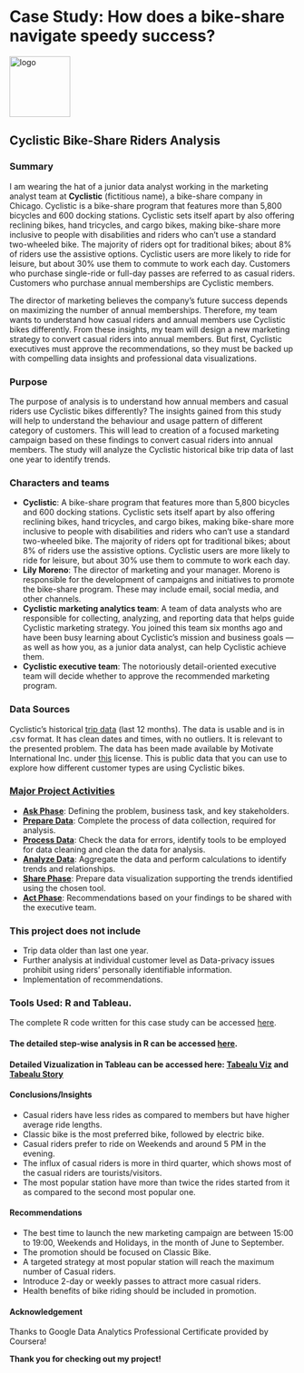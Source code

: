 # Case Study: How does a bike-share navigate speedy success?   
<img width="107" alt="logo" src="https://user-images.githubusercontent.com/98569224/172212218-1bc87981-9b94-4d5e-bd1e-1908c02ff98d.png">  

## Cyclistic Bike-Share Riders Analysis
### Summary
I am wearing the hat of a junior data analyst working in the marketing analyst team at **Cyclistic** (fictitious name), a bike-share company in Chicago. Cyclistic is a bike-share program that features more than 5,800 bicycles and 600 docking stations. Cyclistic sets itself apart by also offering reclining bikes, hand tricycles, and cargo bikes, making bike-share more inclusive to people with disabilities and riders who can’t use a standard two-wheeled bike. The majority of riders opt for traditional bikes; about 8% of riders use the assistive options. Cyclistic users are more likely to ride for leisure, but about 30% use them to commute to work each day. Customers who purchase single-ride or full-day passes are referred to as casual riders. Customers who purchase annual memberships are Cyclistic members.

The director of marketing believes the company’s future success depends on maximizing the number of annual memberships. Therefore, my team wants to understand how casual riders and annual members use Cyclistic bikes differently. From these insights, my team will design a new marketing strategy to convert casual riders into annual members. But first, Cyclistic executives must approve the recommendations, so they must be backed up with compelling data insights and professional data visualizations.

### Purpose 
The purpose of analysis is to understand how annual members and casual riders use Cyclistic bikes differently?  The insights gained from this study will help to understand the behaviour and usage pattern of different category of customers. This will lead to creation of a focused marketing campaign based on these findings to convert casual riders into annual members. The study will analyze the Cyclistic historical bike trip data of last one year to identify trends. 

### Characters and teams
- **Cyclistic**: A bike-share program that features more than 5,800 bicycles and 600 docking stations. Cyclistic sets itself apart by also offering reclining bikes, hand tricycles, and cargo bikes, making bike-share more inclusive to people with disabilities and riders who can’t use a standard two-wheeled bike. The majority of riders opt for traditional bikes; about 8% of riders use the assistive options. Cyclistic users are more likely to ride for leisure, but about 30% use them to commute to work each day.<br>
- **Lily Moreno**: The director of marketing and your manager. Moreno is responsible for the development of campaigns and initiatives to promote the bike-share program. These may include email, social media, and other channels.<br>
- **Cyclistic marketing analytics team**: A team of data analysts who are responsible for collecting, analyzing, and reporting data that helps guide Cyclistic marketing strategy. You joined this team six months ago and have been busy learning about Cyclistic’s mission and business goals — as well as how you, as a junior data analyst, can help Cyclistic achieve them.<br>
- **Cyclistic executive team**: The notoriously detail-oriented executive team will decide whether to approve the recommended marketing program.

### Data Sources
Cyclistic’s historical [trip data](https://divvy-tripdata.s3.amazonaws.com/index.html) (last 12 months). The data is usable and is in .csv format. It has clean dates and times, with no outliers. It is relevant to the presented problem. The data has been made available by Motivate International Inc. under [this](https://www.divvybikes.com/data-license-agreement) license. This is public data that you can use to explore how different customer types are using Cyclistic bikes.

### [Major Project Activities](https://github.com/akgupta10/Google-Certification-Capstone-Project/blob/58670dc2833aad10b136d941dd51cbeb4e2bee4b/Steps.md)
- **[Ask Phase](https://github.com/akgupta10/Google-Certification-Capstone-Project/blob/main/Data%20Analysis%20Steps.md#1-ask)**:	Defining the problem, business task, and key stakeholders.
- **[Prepare Data](https://github.com/akgupta10/Google-Certification-Capstone-Project/blob/main/Data%20Analysis%20Steps.md#2-prepare)**:	Complete the process of data collection, required for analysis.
- **[Process Data](https://github.com/akgupta10/Google-Certification-Capstone-Project/blob/main/Data%20Analysis%20Steps.md#3-process)**:	Check the data for errors, identify tools to be employed for data cleaning and clean the data for analysis.
- **[Analyze Data](https://github.com/akgupta10/Google-Certification-Capstone-Project/blob/main/Data%20Analysis%20Steps.md#4-analyze)**:	Aggregate the data and perform calculations to identify trends and relationships.
- **[Share Phase](https://github.com/akgupta10/Google-Certification-Capstone-Project/blob/main/Data%20Analysis%20Steps.md#5-share)**:	Prepare data visualization supporting the trends identified using the chosen tool.
- **[Act Phase](https://github.com/akgupta10/Google-Certification-Capstone-Project/blob/main/Data%20Analysis%20Steps.md#6-act)**:	Recommendations based on your findings to be shared with the executive team.

### This project does not include
-	Trip data older than last one year.
-	Further analysis at individual customer level as Data-privacy issues prohibit using riders’ personally identifiable information.
-	Implementation of recommendations.

### Tools Used: R and Tableau.
The complete R code written for this case study can be accessed [here](https://github.com/akgupta10/Google-Certification-Capstone-Project/blob/4e8d60e67df0b7d4b099120f0882ed4854f89224/R-code.md).

#### The detailed step-wise analysis in R can be accessed [here](https://github.com/akgupta10/Google-Certification-Capstone-Project/blob/61cf8d11ea510942845970e1433d04ffdaa5a23d/R-code.md).

#### Detailed Vizualization in Tableau can be accessed here: [Tabealu Viz](https://public.tableau.com/views/CapstoneProjectViz/Dashboard2?:language=en-US&:display_count=n&:origin=viz_share_link) and [Tabealu Story](https://public.tableau.com/views/CyclisticBikes-CaseStudy/CaseStory?:language=en-US&:display_count=n&:origin=viz_share_link)

#### Conclusions/Insights 
  - Casual riders have less rides as compared to members but have higher average ride lengths.
  - Classic bike is the most preferred bike, followed by electric bike.
  - Casual riders prefer to ride on Weekends and around 5 PM in the evening.
  - The influx of casual riders is more in third quarter, which shows most of the casual riders are tourists/visitors.
  - The most popular station have more than twice the rides started from it as compared to the second most popular one.
  
#### Recommendations
  - The best time to launch the new marketing campaign are between 15:00 to 19:00, Weekends and Holidays, in the month of June to September. 
  - The promotion should be focused on Classic Bike. 
  - A targeted strategy at most popular station will reach the maximum number of Casual riders.
  - Introduce 2-day or weekly passes to attract more casual riders.
  - Health benefits of bike riding should be included in promotion.
 
 #### Acknowledgement
 Thanks to Google Data Analytics Professional Certificate provided by Coursera!
 
 **Thank you for checking out my project!**
